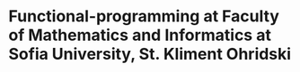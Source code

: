 # Functional-programming at Faculty of Mathematics and Informatics at Sofia University, St. Kliment Ohridski
